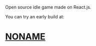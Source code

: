 Open source idle game made on React.js. 

You can try an early build at:
# [NONAME](http://abandoned-fan.surge.sh)
